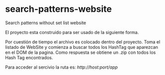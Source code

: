 # search-patterns-website
Search patterns without set list website

El proyecto esta construido para ser usado de la siguiente forma.

Por cuestión de tiempo el archivo es colocado dentro del proyecto. Toma el listado de WebSite y comienza a buscar todos los HashTag que aparezcan
en el DOM de la pagina. Como respuesta se obtiene un .zip con todos los Hash Tag encontrados.

Para acceder al sercivio la ruta es: *http://host:port/app*


